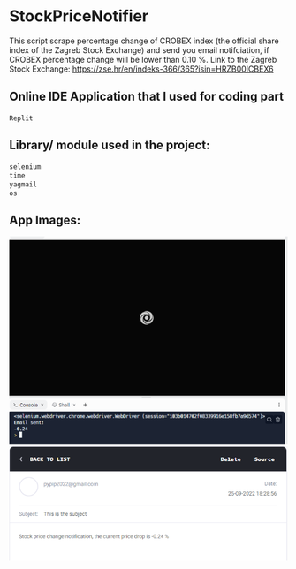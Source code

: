 # StockPriceNotifier

This script scrape percentage change of CROBEX index (the official share index of the Zagreb Stock Exchange) and send you email notifciation,
if CROBEX percentage change will be lower than 0.10 %. Link to the Zagreb Stock Exchange: https://zse.hr/en/indeks-366/365?isin=HRZB00ICBEX6

## Online IDE Application that I used for coding part
```
Replit
```

## Library/ module used in the project:
```
selenium
time
yagmail
os
```
## App Images:
<img src="https://github.com/kixelo/StockPriceNotifier/blob/main/scraping.PNG" />
<img src="https://github.com/kixelo/StockPriceNotifier/blob/main/price_drop.PNG" />
